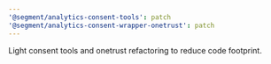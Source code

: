 ```yaml
---
'@segment/analytics-consent-tools': patch
'@segment/analytics-consent-wrapper-onetrust': patch
---
```


Light consent tools and onetrust refactoring to reduce code footprint.
